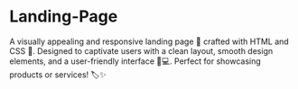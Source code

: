 # Landing-Page
A visually appealing and responsive landing page 🚀 crafted with HTML and CSS 🎨. Designed to captivate users with a clean layout, smooth design elements, and a user-friendly interface 📱💻. Perfect for showcasing products or services! 🏷️✨
